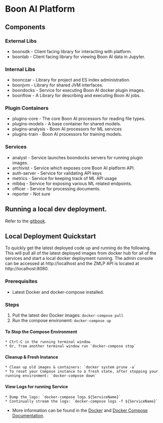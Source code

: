 # Boon AI Platform

## Components

### External Libs
   * boonsdk - Client facing library for interacting with platform.
   * boonlab - Client facing library for viewing Boon AI data in Jupyter.

### Internal Libs   
   * boonczar - Library for project and ES index administration.
   * boonjvm - Library for shared JVM interfaces.
   * boondocks - Service for executing Boon AI docker plugin images.
   * boonflow - A Library for describing and executing Boon AI jobs.

### Plugin Containers
   * plugins-core - The core Boon AI processors for reading file types.
   * plugins-models - A base container for shared models.
   * plugins-analysis - Boon AI processors for ML services
   * plugins-train - Boon AI processors for training models.

### Services
   * analyst - Service launches boondocks servers for running plugin images.
   * archivist - Service which exposes core Boon AI platform API.
   * auth-server - Service for validating API keys
   * metrics - Service for keeping track of ML API usage
   * mlbbq - Service for exposing various ML related endpoints.
   * officer - Service for processing documents.
   * reporter - Not sure

## Running a local dev deployment.
Refer to the [gitbook](https://app.gitbook.com/@zorroa/s/developers/guidelines/local-development).

## Local Deployment Quickstart
To quickly get the latest deployed code up and running do the following. This will pull all of the 
latest deployed images from docker hub for all of the services and start a local docker deployment
running. The admin console can be accessed at http://localhost and the ZMLP API is located at
http://localhost:8080.

### Prerequisites
- Latest Docker and docker-compose installed.

### Steps
1. Pull the latest dev Docker images: `docker-compose pull`
1. Run the compose environemt:  `docker-compose up`

#### To Stop the Compose Environment

    * Ctrl-C in the running terminal window
    * Or, from another terminal window run `docker-compose stop`

#### Cleanup & Fresh Instance

    * Clean up old images & containers: `docker system prune -a`
    * To reset your Compose instance to a fresh state, after stopping your running environment: `docker-compose down`

#### View Logs for running Service

    * Dump the logs: `docker-compose logs ${ServiceName}`
    * Continually stream the logs: `docker-compose logs -f ${ServiceName}`

* More information can be found in the [Docker](https://docs.docker.com/reference/)  and [Docker Compose Documentation](https://docs.docker.com/compose/reference/).

